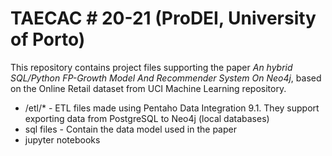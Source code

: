 # TAECAC # 20-21 (ProDEI, University of Porto)
This repository contains project files supporting the paper *An hybrid SQL/Python FP-Growth Model And Recommender System On Neo4j*, based on the Online Retail dataset from UCI Machine Learning repository.
- /etl/* - ETL files made using Pentaho Data Integration 9.1. They support exporting data from PostgreSQL to Neo4j (local databases)
- sql files - Contain the data model used in the paper
- jupyter notebooks
